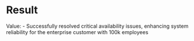 # Result

Value: - Successfully resolved critical availability issues, enhancing system reliability for the enterprise customer with 100k employees
